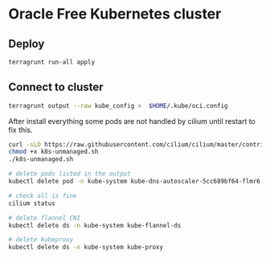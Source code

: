 # Oracle Free Kubernetes cluster

## Deploy
```bash
terragrunt run-all apply
```

## Connect to cluster
```bash
terragrunt output --raw kube_config >  $HOME/.kube/oci.config
```

After install everything some pods are not handled by cilium until restart
to fix this.

```bash
curl -sLO https://raw.githubusercontent.com/cilium/cilium/master/contrib/k8s/k8s-unmanaged.sh
chmod +x k8s-unmanaged.sh
./k8s-unmanaged.sh

# delete pods listed in the output
kubectl delete pod -n kube-system kube-dns-autoscaler-5cc689bf64-flmr6

# check all is fine
cilium status 

# delete flannel CNI
kubectl delete ds -n kube-system kube-flannel-ds

# delete kubeproxy
kubectl delete ds -n kube-system kube-proxy
```